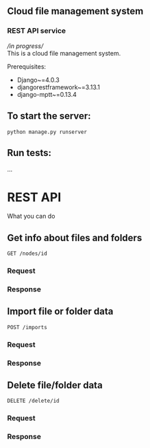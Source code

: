 ## Cloud file management system 
### REST API service

*/in progress/*\
This is a cloud file management system. 

Prerequisites:
- Django~=4.0.3
- djangorestframework~=3.13.1
- django-mptt~=0.13.4

## To start the server:
    python manage.py runserver
    
## Run tests:
...

# REST API
What you can do

## Get info about files and folders
    GET /nodes/id

### Request

### Response
  
## Import file or folder data
    POST /imports
    
### Request

### Response

## Delete file/folder data
    DELETE /delete/id

### Request

### Response


